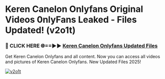 # Keren Canelon Onlyfans Original Videos 0nlyFans Leaked - Files Updated! (v2o1t)

<h3>🔴 CLICK HERE 🌐==►► <a href="https://tinyurl.com/2jnfzry5" rel="nofollow">Keren Canelon Onlyfans Updated Files</a></h3>

Get Keren Canelon Onlyfans and all content. Now you can access all videos and pictures of Keren Canelon Onlyfans. New Updated Files 2025!

[![v2o1t](https://i.imgur.com/GyGTBgg.gif)](https://tinyurl.com/2jnfzry5)
